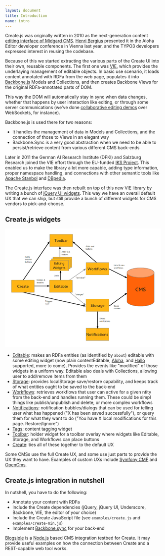 ```yaml
---
layout: document
title: Introduction
name: intro
---
```

Create.js was originally written in 2010 as the next-generation content [editing interface of Midgard CMS](http://bergie.iki.fi/blog/introducing_the_midgard_create_user_interface/). [Henri Bergius](http://bergie.iki.fi) presented it in the Aloha Editor developer conference in Vienna last year, and the TYPO3 developers expressed interest in reusing the codebase.

Because of this we started extracting the various parts of the Create UI into their own, reusable components. The first one was [VIE](http://viejs.org/), which provides the underlaying management of editable objects. In basic use scenario, it loads content annotated with RDFa from the web page, populates it into [Backbone.js](http://backbonejs.org/) Models and Collections, and then creates Backbone Views for the original RDFa-annotated parts of DOM.

This way the DOM will automatically stay in sync when data changes, whether that happens by user interaction like editing, or through some server communications (we've done [collaborative editing demos](https://github.com/bergie/ViePalsu) over WebSockets, for instance).

Backbone.js is used there for two reasons:

* It handles the management of data in Models and Collections, and the connection of those to Views in an elegant way
* Backbone.Sync is a very good abstraction when we need to be able to persist/retrieve content from various different CMS back-ends

Later in 2011 the German AI Research Institute (DFKI) and Salzburg Research joined the VIE effort through the EU-funded [IKS Project](http://www.iks-project.eu/). This enabled us to make the library a lot more capable, adding type information, proper namespace handling, and connections with other semantic tools like [Apache Stanbol](http://incubator.apache.org/stanbol/) and [DBpedia](http://dbpedia.org/About).

The Create.js interface was then rebuilt on top of this new VIE library by writing a bunch of [jQuery UI widgets](http://sebastian.germes.in/blog/2011/07/jquery-ui-widget-factory-v-1-8/). This way we have an overall default UX that we can ship, but still provide a bunch of different widgets for CMS vendors to pick-and-choose.

## Create.js widgets

![Create.js structure](/img/createjs-structure.png)

* [Editable](#editable): makes an RDFa entities (as identified by `about`) editable with some editing widget (now plain contentEditable, [Aloha](http://aloha-editor.org), and [Hallo](http://hallojs.org) supported, more to come). Provides the events like "modified" of those widgets in a uniform way. Editable also deals with Collections, allowing user to add/remove items from them
* [Storage](#storage): provides localStorage save/restore capability, and keeps track of what entities ought to be saved to the back-end
* [Workflows](#workflows): retrieves workflows that user can active for a given  ntity from the back-end and handles running them. These could be simpl  things like publish/unpublish and delete, or more complex workflows
* [Notifications](#notifications): notification bubbles/dialogs that can be used for telling user what has happened ("X has been saved successfully"), or query them for what they want to do ("You have X local modifications for this page. Restore/Ignore")
* [Tags](#tags): content tagging widget
* [Toolbar](#toolbar): holder widget for a toolbar overlay where widgets like
Editable, Storage, and Workflows can place buttons
* [Create](#create): ties all of these together to the default UX

Some CMSs use the full Create UX, and some use just parts to provide the UX they want to have. Examples of custom UXs include [Symfony CMF](http://blog.iks-project.eu/semantic-enhanced-cmf-editor-now-available/) and [OpenCms](http://iks.alkacon.com/en/).

## Create.js integration in nutshell

In nutshell, you have to do the following:

* Annotate your content with RDFa
* Include the Create dependencies (jQuery, jQuery UI, Underscore, Backbone, VIE, the editor of your choice)
* Include the Create JavaScript file (see `examples/create.js` and `examples/create-min.js`)
* Implement [Backbone.sync](http://documentcloud.github.com/backbone/#Sync) for your back-end

[Blogsiple](https://github.com/bergie/blogsiple) is a [Node.js](http://nodejs.org/) based CMS integration testbed for Create. It may provide useful examples on how the connection between Create and a REST-capable web tool works.

